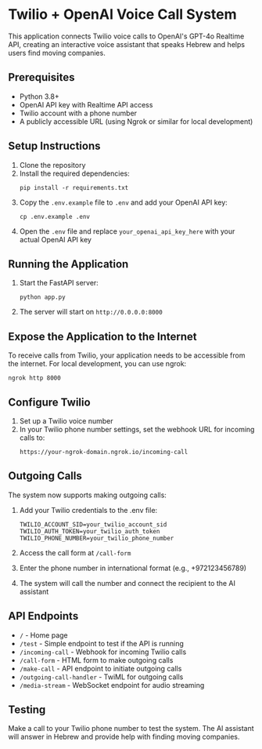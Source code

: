 # Twilio + OpenAI Voice Call System

This application connects Twilio voice calls to OpenAI's GPT-4o Realtime API, creating an interactive voice assistant that speaks Hebrew and helps users find moving companies.

## Prerequisites

- Python 3.8+
- OpenAI API key with Realtime API access
- Twilio account with a phone number
- A publicly accessible URL (using Ngrok or similar for local development)

## Setup Instructions

1. Clone the repository
2. Install the required dependencies:
   ```
   pip install -r requirements.txt
   ```
3. Copy the `.env.example` file to `.env` and add your OpenAI API key:
   ```
   cp .env.example .env
   ```
4. Open the `.env` file and replace `your_openai_api_key_here` with your actual OpenAI API key

## Running the Application

1. Start the FastAPI server:
   ```
   python app.py
   ```
2. The server will start on `http://0.0.0.0:8000`

## Expose the Application to the Internet

To receive calls from Twilio, your application needs to be accessible from the internet. For local development, you can use ngrok:

```
ngrok http 8000
```

## Configure Twilio

1. Set up a Twilio voice number
2. In your Twilio phone number settings, set the webhook URL for incoming calls to:
   ```
   https://your-ngrok-domain.ngrok.io/incoming-call
   ```

## Outgoing Calls

The system now supports making outgoing calls:

1. Add your Twilio credentials to the .env file:
   ```
   TWILIO_ACCOUNT_SID=your_twilio_account_sid
   TWILIO_AUTH_TOKEN=your_twilio_auth_token
   TWILIO_PHONE_NUMBER=your_twilio_phone_number
   ```

2. Access the call form at `/call-form`

3. Enter the phone number in international format (e.g., +972123456789)

4. The system will call the number and connect the recipient to the AI assistant

## API Endpoints

- `/` - Home page
- `/test` - Simple endpoint to test if the API is running
- `/incoming-call` - Webhook for incoming Twilio calls
- `/call-form` - HTML form to make outgoing calls
- `/make-call` - API endpoint to initiate outgoing calls
- `/outgoing-call-handler` - TwiML for outgoing calls
- `/media-stream` - WebSocket endpoint for audio streaming

## Testing

Make a call to your Twilio phone number to test the system. The AI assistant will answer in Hebrew and provide help with finding moving companies. 